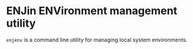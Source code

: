 # ENJin ENVironment management utility

`enjenv` is a command line utility for managing local system environments.
